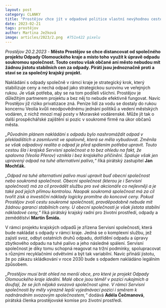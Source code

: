 ```yaml
---
layout: post
category: CLANKY
title: "Prostějov chce jít v odpadové politice vlastní nevýhodnou cestou bez jistot. Piráti jsou proti tomu"
date: 2023-02-21
tags: prostějov
author: Martina Ježková
image: articles/2023/2.png  #751x422 pixelu
---
```

*Prostějov 20.2.2023 -* **Město Prostějov se chce distancovat od společného projektu Odpady Olomouckého kraje a místo toho využít k úpravě odpadu soukromou společnost. Touto cestou však občané ani město nebudou mít žádnou jistotu stabilních cen za odpady. Piráti jsou jednoznačně proti a staví se za společný krajský projekt.** 


Nakládání s odpady společně v rámci kraje je strategický krok, který stabilizuje ceny a nechá odpad jako strategickou surovinu ve veřejných rukou. Je však potřeba, aby se na tom podíleli všichni. Prostějov je důležitým partnerem projektu a bez něj to nebude efektivně fungovat. Navíc Prostějov již riziko privatizace zná. Peníze lidí za vodu se dostaly do rukou koncernu Veolia kvůli neodpovědnému jednání politiků a vedení městských vodáren, z nichž mnozí mají posty v Moravské vodárenské. Může jít tak o další prospěchářské zajištění si pozic v soukromé firmě na úkor občanů města.


*„Původním plánem nakládání s odpadu bylo nashromáždit odpad v překladištích a zasmluvnit ve spalovně, která se měla vybudovat. Změnila se však odpadový realita a odpad je před spálením potřeba upravit. Touto cestou šla i krajská Servisní společnost a to bez ohledu na fakt, že spalovna (Veolia Přerov) vznikla i bez krajského přičinění. Spaluje však jen upravený odpad na tuhé alternativní palivo,“* říká pirátský zastupitel **Jan Mochťák.**


*„Odpad na tuhé alternativní palivo musí upravit buď obecní společnost nebo soukromá společnost. Obecní společnost (kterou je i Servisní společnost) má za cíl provádět službu pro své akcionáře co nejlevněji a je také pod jejich přímou kontrolou. Naopak soukromá společnost má za cíl tvořit zisk a investiční náklady logicky promítne do koncové ceny. Pokud Prostějov zvolí cestu soukromé společnosti, pravděpodobně nebude mít žádnou garanci stabilních ceny. U obecní společnosti je však jistota stabilní nákladové ceny,“* říká pirátský krajský radní pro životní prostředí, odpady a zemědělství **Martin Šmída.**


V rámci projektu krajských odpadů je zřízena Servisní společnosti, která bude nakládat s odpady v rámci kraje. Jedná se o komplexní službu, jež zajistí svoz, odbyt ostatních druhů odpadu, dotřídění odpadu a úpravy zbytkového odpadu na tuhé palivo a jeho následné spálení. Servisní společnost je díky tomu schopná reagovat na tržní podmínky, spolupracovat s různými recyklačními odvětvími a být tak variabilní. Navíc přináší jistotu, že po zákazu skládkování v roce 2030 bude s odpadem nakládáno legálním způsobem. 


*„Prostějov musí brát ohled na menší obce, pro které je projekt Odpady Olomouckého kraje ideální. Malé obce jsou téměř v pozici rukojmích a doufají, že se jich nějaká svozová společnost ujme. V rámci Servisní společnosti by měly výrazně lepší vyjednávací pozici i směrem k nadnárodním svozovým společnostem,“* dodává **Adéla Čečmanová**, pirátská členka prostějovské komise pro životní prostředí.
